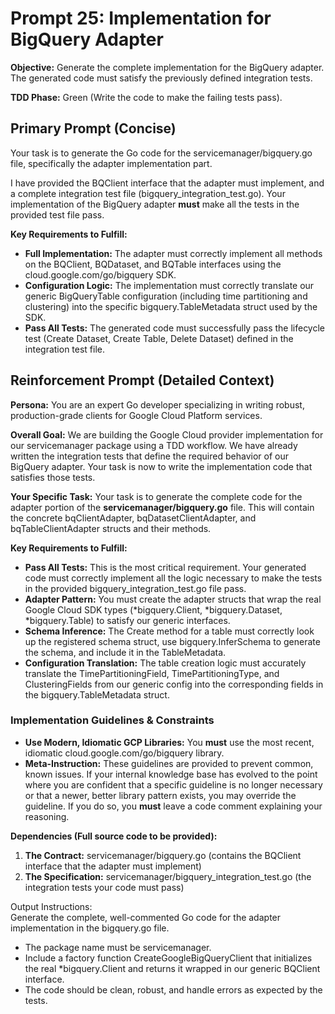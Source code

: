 # **Prompt 25: Implementation for BigQuery Adapter**

**Objective:** Generate the complete implementation for the BigQuery adapter. The generated code must satisfy the previously defined integration tests.

**TDD Phase:** Green (Write the code to make the failing tests pass).

## **Primary Prompt (Concise)**

Your task is to generate the Go code for the servicemanager/bigquery.go file, specifically the adapter implementation part.

I have provided the BQClient interface that the adapter must implement, and a complete integration test file (bigquery\_integration\_test.go). Your implementation of the BigQuery adapter **must** make all the tests in the provided test file pass.

**Key Requirements to Fulfill:**

* **Full Implementation:** The adapter must correctly implement all methods on the BQClient, BQDataset, and BQTable interfaces using the cloud.google.com/go/bigquery SDK.
* **Configuration Logic:** The implementation must correctly translate our generic BigQueryTable configuration (including time partitioning and clustering) into the specific bigquery.TableMetadata struct used by the SDK.
* **Pass All Tests:** The generated code must successfully pass the lifecycle test (Create Dataset, Create Table, Delete Dataset) defined in the integration test file.

## **Reinforcement Prompt (Detailed Context)**

**Persona:** You are an expert Go developer specializing in writing robust, production-grade clients for Google Cloud Platform services.

**Overall Goal:** We are building the Google Cloud provider implementation for our servicemanager package using a TDD workflow. We have already written the integration tests that define the required behavior of our BigQuery adapter. Your task is now to write the implementation code that satisfies those tests.

**Your Specific Task:** Your task is to generate the complete code for the adapter portion of the **servicemanager/bigquery.go** file. This will contain the concrete bqClientAdapter, bqDatasetClientAdapter, and bqTableClientAdapter structs and their methods.

**Key Requirements to Fulfill:**

* **Pass All Tests:** This is the most critical requirement. Your generated code must correctly implement all the logic necessary to make the tests in the provided bigquery\_integration\_test.go file pass.
* **Adapter Pattern:** You must create the adapter structs that wrap the real Google Cloud SDK types (\*bigquery.Client, \*bigquery.Dataset, \*bigquery.Table) to satisfy our generic interfaces.
* **Schema Inference:** The Create method for a table must correctly look up the registered schema struct, use bigquery.InferSchema to generate the schema, and include it in the TableMetadata.
* **Configuration Translation:** The table creation logic must accurately translate the TimePartitioningField, TimePartitioningType, and ClusteringFields from our generic config into the corresponding fields in the bigquery.TableMetadata struct.

### **Implementation Guidelines & Constraints**

* **Use Modern, Idiomatic GCP Libraries:** You **must** use the most recent, idiomatic cloud.google.com/go/bigquery library.
* **Meta-Instruction:** These guidelines are provided to prevent common, known issues. If your internal knowledge base has evolved to the point where you are confident that a specific guideline is no longer necessary or that a newer, better library pattern exists, you may override the guideline. If you do so, you **must** leave a code comment explaining your reasoning.

**Dependencies (Full source code to be provided):**

1. **The Contract:** servicemanager/bigquery.go (contains the BQClient interface that the adapter must implement)
2. **The Specification:** servicemanager/bigquery\_integration\_test.go (the integration tests your code must pass)

Output Instructions:  
Generate the complete, well-commented Go code for the adapter implementation in the bigquery.go file.

* The package name must be servicemanager.
* Include a factory function CreateGoogleBigQueryClient that initializes the real \*bigquery.Client and returns it wrapped in our generic BQClient interface.
* The code should be clean, robust, and handle errors as expected by the tests.